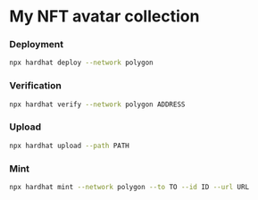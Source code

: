 # My NFT avatar collection

### Deployment

```sh
npx hardhat deploy --network polygon
```

### Verification

```sh
npx hardhat verify --network polygon ADDRESS
```

### Upload

```sh
npx hardhat upload --path PATH
```

### Mint

```sh
npx hardhat mint --network polygon --to TO --id ID --url URL
```
